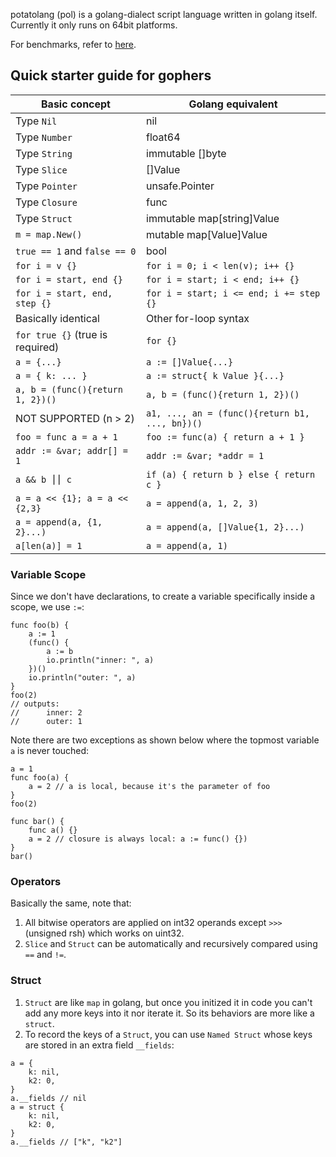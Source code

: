 potatolang (pol) is a golang-dialect script language written in golang itself. Currently it only runs on 64bit platforms.

For benchmarks, refer to [here](https://github.com/coyove/potatolang/blob/master/tests/bench/perf.md).

## Quick starter guide for gophers

|Basic concept |Golang equivalent|
|--------|------|
|Type `Nil`     | nil |
|Type `Number`  | float64 |
|Type `String`  | immutable []byte |
|Type `Slice`   | []Value |
|Type `Pointer` | unsafe.Pointer |
|Type `Closure` | func |
|Type `Struct`  | immutable map[string]Value |
|`m = map.New()`| mutable map[Value]Value |
| `true == 1` and `false == 0` | bool |
|`for i = v {}               ` |`for i = 0; i < len(v); i++ {}`|
|`for i = start, end {}      ` |`for i = start; i < end; i++ {}`|
|`for i = start, end, step {}` |`for i = start; i <= end; i += step {}`|
|Basically identical | Other for-loop syntax|
|`for true {}`  (true is required)| `for {}` |
|`a = {...}`| `a := []Value{...}` |
|`a = { k: ... }` | `a := struct{ k Value }{...}` |
|`a, b = (func(){return 1, 2})()` | `a, b = (func(){return 1, 2})()` |
|NOT SUPPORTED (n > 2) | `a1, ..., an = (func(){return b1, ..., bn})()` |
|`foo = func a = a + 1` | `foo := func(a) { return a + 1 }` |
|`addr := &var; addr[] = 1` | `addr := &var; *addr = 1` |
|`a && b ⎮⎮ c` | `if (a) { return b } else { return c }`|
|`a = a << {1}; a = a << {2,3}`| `a = append(a, 1, 2, 3)`|
|`a = append(a, {1, 2}...)`| `a = append(a, []Value{1, 2}...)`|
|`a[len(a)] = 1`|`a = append(a, 1)`|

### Variable Scope
Since we don't have declarations, to create a variable specifically inside a scope, we use `:=`:
```
func foo(b) {
    a := 1
    (func() {
        a := b
        io.println("inner: ", a)
    })()
    io.println("outer: ", a)
}
foo(2)
// outputs:
//      inner: 2
//      outer: 1
```
Note there are two exceptions as shown below where the topmost variable `a` is never touched:
```
a = 1
func foo(a) {
    a = 2 // a is local, because it's the parameter of foo
} 
foo(2)

func bar() {
    func a() {}
    a = 2 // closure is always local: a := func() {})
}
bar()
```

### Operators
Basically the same, note that:
1. All bitwise operators are applied on int32 operands except `>>>` (unsigned rsh) which works on uint32.
7. `Slice` and `Struct` can be automatically and recursively compared using `==` and `!=`.

### Struct
1. `Struct` are like `map` in golang, but once you initized it in code you can't add any more keys into it nor iterate it. So its behaviors are more like a `struct`.
2. To record the keys of a `Struct`, you can use `Named Struct` whose keys are stored in an extra field `__fields`:
```
a = {
    k: nil,
    k2: 0,
}
a.__fields // nil
a = struct {
    k: nil,
    k2: 0,
}
a.__fields // ["k", "k2"]
```
